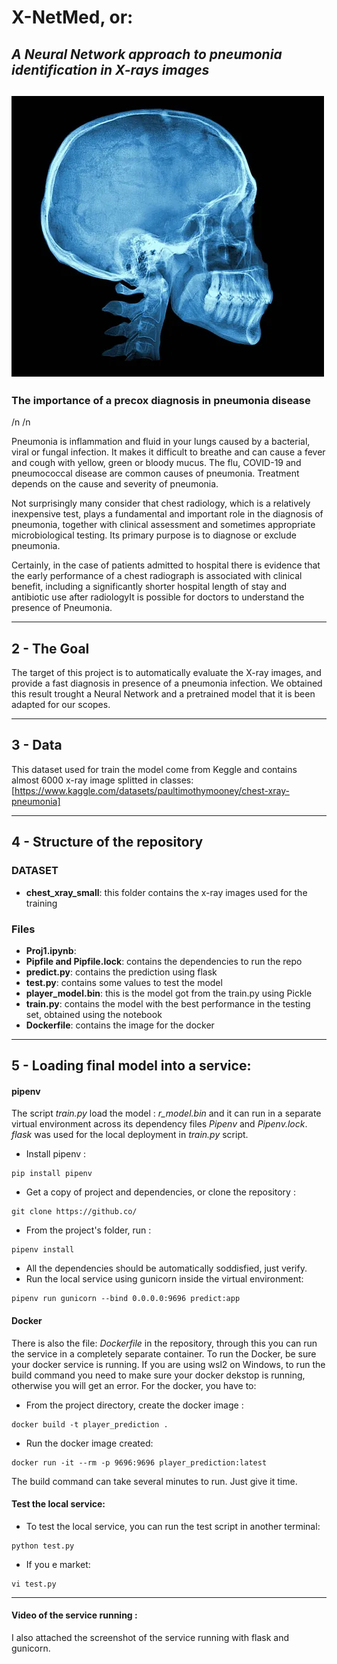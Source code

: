 # X-NetMed, or: 
## *A Neural Network approach to pneumonia identification in X-rays images*

![Screenshot](human-skull-x-ray-image.webp)
---


### The importance of a precox diagnosis in pneumonia disease

/n
/n

Pneumonia is inflammation and fluid in your lungs caused by a bacterial, viral or fungal infection. It makes it difficult to breathe and can cause a fever and cough with yellow, green or bloody mucus. The flu, COVID-19 and pneumococcal disease are common causes of pneumonia. Treatment depends on the cause and severity of pneumonia.

Not surprisingly many consider that chest radiology, which is a relatively inexpensive test, plays a fundamental and important role in the diagnosis of pneumonia, together with clinical assessment and sometimes appropriate microbiological testing. Its primary purpose is to diagnose or exclude pneumonia.

Certainly, in the case of patients admitted to hospital there is evidence that the early performance of a chest radiograph is associated with clinical benefit, including a significantly shorter hospital length of stay and antibiotic use after radiologyIt is possible for doctors to understand the presence of Pneumonia.

---
## 2 - The Goal

The target of this project is to automatically evaluate the X-ray images, and provide a fast diagnosis in presence of a pneumonia infection.
We obtained this result trought a Neural Network and a pretrained model that it is been adapted for our scopes.

--- 

## 3 - Data

This dataset used for train the model come from Keggle and contains almost 6000 x-ray image splitted in classes:
[https://www.kaggle.com/datasets/paultimothymooney/chest-xray-pneumonia]

---

## 4 - Structure of the repository

### DATASET
- **chest_xray_small**: this folder contains the x-ray images used for the training

### Files
- **Proj1.ipynb**: 
- **Pipfile and Pipfile.lock**: contains the dependencies to run the repo
- **predict.py**: contains the prediction using flask
- **test.py**: contains some values to test the model
- **player_model.bin**: this is the model got from the train.py using Pickle
- **train.py**: contains the model with the best performance in the testing set, obtained using the notebook
- **Dockerfile**: contains the image for the docker

---
## 5 - Loading final model into a service:

#### pipenv 

The script *train.py* load the model : *r_model.bin* and it can run in a separate virtual environment across its dependency files *Pipenv* and *Pipenv.lock*.
*flask* was used for the local deployment in *train.py* script.

- Install pipenv :
```
pip install pipenv
```
- Get a copy of project and dependencies, or clone the repository :
```
git clone https://github.co/
```
- From the project's folder, run :
``` 
pipenv install
```
- All the dependencies should be automatically soddisfied, just verify.
- Run the local service using gunicorn inside the virtual environment:
```
pipenv run gunicorn --bind 0.0.0.0:9696 predict:app
```

#### Docker
There is also the file: *Dockerfile* in the repository, through this you can run the service in a completely separate container. To run the Docker, be sure your docker service is running. If you are using wsl2 on Windows, to run the build command you need to make sure your docker dekstop is running, otherwise you will get an error. 
For the docker, you have to:

- From the project directory, create the docker image :
```
docker build -t player_prediction .
```
- Run the docker image created:
```
docker run -it --rm -p 9696:9696 player_prediction:latest
```
The build command can take several minutes to run. Just give it time.

#### Test the local service:

- To test the local service, you can run the test script in another terminal:
```
python test.py
```
- If you e market:
```
vi test.py
```
---

#### Video of the service running :
I also attached the screenshot of the service running with flask and gunicorn.
